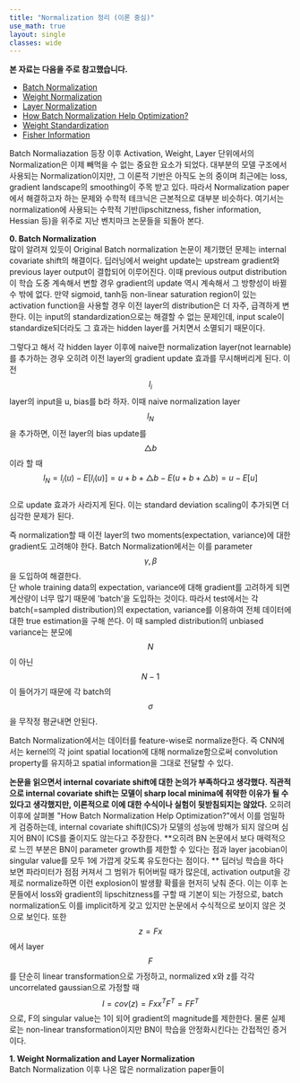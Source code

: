 ```yaml
---
title: "Normalization 정리 (이론 중심)"
use_math: true
layout: single
classes: wide
---  
```

  
  
**본 자료는 다음을 주로 참고했습니다.**  
- [Batch Normalization](https://arxiv.org/pdf/1502.03167.pdf) 
- [Weight Normalization](https://papers.nips.cc/paper/6114-weight-normalization-a-simple-reparameterization-to-accelerate-training-of-deep-neural-networks.pdf)
- [Layer Normalization](https://arxiv.org/pdf/1607.06450.pdf)
- [How Batch Normalization Help Optimization?](https://arxiv.org/pdf/1805.11604.pdf)
- [Weight Standardization](https://arxiv.org/pdf/1903.10520.pdf)
- [Fisher Information](https://web.stanford.edu/class/stats311/Lectures/lec-09.pdf) 
  
  
Batch Normaliazation 등장 이후 Activation, Weight, Layer 단위에서의 Normalization은 이제 빼먹을 수 없는 중요한 요소가 되었다. 
대부분의 모델 구조에서 사용되는 Normalization이지만, 그 이론적 기반은 아직도 논의 중이며 
최근에는 loss, gradient landscape의 smoothing이 주목 받고 있다. 
따라서 Normalization paper에서 해결하고자 하는 문제와 수학적 테크닉은 근본적으로 대부분 비슷하다. 
여기서는 normalization에 사용되는 수학적 기반(lipschitzness, fisher information, Hessian 등)을 위주로 지난 벤치마크 논문들을 되돌아 본다. 
  
**0. Batch Normalization**  
많이 알려져 있듯이 Original Batch normalization 논문이 제기했던 문제는 internal covariate shift의 해결이다. 
딥러닝에서 weight update는 upstream gradient와 previous layer output이 결합되어 이루어진다. 
이때 previous output distribution이 학습 도중 계속해서 변할 경우 gradient의 update 역시 계속해서 그 방향성이 바뀔 수 밖에 없다. 
만약 sigmoid, tanh등 non-linear saturation region이 있는 activation function을 사용할 경우 이전 layer의 distribution은 
더 자주, 급격하게 변한다. 이는 input의 standardization으로는 해결할 수 없는 문제인데, input scale이 standardize되더라도 그 효과는 
hidden layer를 거치면서 소멸되기 때문이다. 
  
  
그렇다고 해서 각 hidden layer 이후에 naive한 normalization layer(not learnable)를 추가하는 경우 
오히려 이전 layer의 gradient update 효과를 무시해버리게 된다. 이전 $$l_i$$ layer의 input을 u, bias를 b라 하자. 
이때 naive normalization layer $$l_N$$을 추가하면, 이전 layer의 bias update를 $$\triangle b$$이라 할 때 
$$l_N = l_i(u) - E[l_i(u)] = u + b + \triangle b - E(u + b + \triangle b) = u - E[u]$$  
으로 update 효과가 사라지게 된다. 
이는 standard deviation scaling이 추가되면 더 심각한 문제가 된다. 
  
즉 normalization할 때 이전 layer의 two moments(expectation, variance)에 대한 gradient도 고려해야 한다. 
Batch Normalization에서는 이를 parameter $$\gamma, \beta$$을 도입하여 해결한다.   
단 whole training data의 expectation, variance에 대해 gradient를 고려하게 되면 계산량이 너무 많기 때문에 'batch'을 도입하는 것이다. 
따라서 test에서는 각 batch(=sampled distribution)의 expectation, variance를 이용하여 전체 데이터에 대한 true estimation을 구해 쓴다. 
이 때 sampled distribution의 unbiased variance는 분모에 $$N$$이 아닌 $$N-1$$이 들어가기 때문에 각 batch의 $$\sigma$$을 무작정 평균내면 안된다. 
  
Batch Normalization에서는 데이터를 feature-wise로 normalize한다. 즉 CNN에서는 kernel의 각 joint spatial location에 대해 normalize함으로써 convolution property를 유지하고 spatial information을 그대로 전달할 수 있다. 
  
**논문을 읽으면서 internal covariate shift에 대한 논의가 부족하다고 생각했다. 직관적으로 internal covariate shift는 모델이 sharp local minima에 취약한 이유가 될 수 있다고 생각했지만, 이론적으로 이에 대한 수식이나 실험이 뒷받침되지는 않았다.** 오히려 이후에 살펴볼 "How Batch Normalization Help Optimization?"에서 이를 엄밀하게 검증하는데, internal covariate shift(ICS)가 모델의 성능에 방해가 되지 않으며 심지어 BN이 ICS를 줄이지도 않는다고 주장한다. **오히려 BN 논문에서 보다 매력적으로 느낀 부분은 BN이 parameter growth를 제한할 수 있다는 점과 
layer jacobian이 singular value를 모두 1에 가깝게 갖도록 유도한다는 점이다. **
딥러닝 학습을 하다 보면 파라미터가 점점 커져서 그 범위가 튀어버릴 때가 많은데, activation output을 강제로 normalize하면 이런 explosion이 발생활 확률을 현저히 낮춰 준다. 이는 이후 논문들에서 loss와 gradient의 lipschitzness를 구할 때 기본이 되는 가정으로, batch normalization도 이를 implicit하게 갖고 있지만 논문에서 수식적으로 보이지 않은 것으로 보인다. 
또한 $$z=Fx$$에서 layer $$F$$를 단순히 linear transformation으로 가정하고, normalized x와 z를 각각 uncorrelated gaussian으로 가정할 때 $$I = cov(z) = Fxx^{T}F^{T} = FF^T$$으로, F의 singular value는 1이 되어 gradient의 magnitude를 제한한다. 물론 실제로는 non-linear transformation이지만 BN이 학습을 안정화시킨다는 간접적인 증거이다.  
  
  
**1. Weight Normalization and Layer Normalization**  
Batch Normalization 이후 나온 많은 normalization paper들이 
